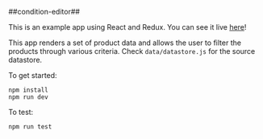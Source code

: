 ##condition-editor##

This is an example app using React and Redux. You can see it live [here](http://pattra.io/products)!

This app renders a set of product data and allows the user to filter the products through various criteria. Check `data/datastore.js` for the source datastore.

To get started:

```
npm install
npm run dev
```

To test:

```
npm run test
```
